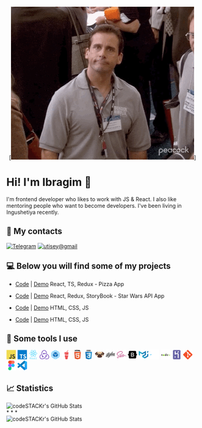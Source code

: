 <div align="center">

[![Header](https://github.com/IbragimDodov/ibragimdodov/blob/main/assets/obi-van.425a324483e3572cd4d4.gif)]

</div>

# Hi! I'm Ibragim 👋

<p align="left">I'm frontend developer who likes to work with JS & React. I also like mentoring people who want to become developers. I've been living in Ingushetiya recently.</p>

## 🤙 My сontacts

[![Telegram](https://img.shields.io/badge/-ibragim-2aa8ea?style=for-the-badge&logo=telegram&logoColor=white&link=https://t.me/idodov)](https://t.me/idodov)
[![utisey@gmail](https://img.shields.io/badge/-@Mail-c2e7ff?style=for-the-badge&logo=Mail&logoColor=white&link=mailto:utisey@gmail.com)](mailto:utisey@gmail.com)

## 💻 Below you will find some of my projects

- [Сode](https://github.com/IbragimDodov/React-Pizza-v2-by-Archakov) | [Demo](https://ibragimdodov.github.io/React-Pizza-v2-by-Archakov/) React, TS, Redux - Pizza App

- [Сode](https://github.com/IbragimDodov/starWars-project-using-React-Redux) | [Demo](https://ibragimdodov.github.io/starWars-project-using-React-Redux/) React, Redux, StoryBook - Star Wars API App

- [Сode](https://github.com/IbragimDodov/processing24-test) | [Demo](https://ibragimdodov.github.io/processing24-test/) HTML, CSS, JS

- [Сode](https://github.com/IbragimDodov/colors) | [Demo](https://ibragimdodov.github.io/colors/) HTML, CSS, JS

## 🚀 Some tools I use

<p align="left">
<img src="https://raw.githubusercontent.com/devicons/devicon/master/icons/javascript/javascript-original.svg" alt="javascript" width="25" height="25" />
<img src="https://raw.githubusercontent.com/devicons/devicon/master/icons/typescript/typescript-original.svg" alt="typescript" width="25" height="25" />
<img src="https://raw.githubusercontent.com/devicons/devicon/master/icons/react/react-original-wordmark.svg" alt="react" width="25" height="25" />
<img src="https://raw.githubusercontent.com/devicons/devicon/master/icons/redux/redux-original.svg" alt="redux" width="25" height="25" />
<!-- <img src="https://raw.githubusercontent.com/devicons/devicon/master/icons/nextjs/nextjs-original-wordmark.svg" alt="nextjs" width="25" height="25" /> -->
<!-- <img src="https://github.com/devicons/devicon/blob/master/icons/gatsby/gatsby-original.svg" alt="gatsby" width="25" height="25" /> -->
<img src="https://raw.githubusercontent.com/devicons/devicon/master/icons/webpack/webpack-original.svg" alt="webpack" width="25" height="25" />
<img src="https://raw.githubusercontent.com/devicons/devicon/master/icons/gulp/gulp-plain.svg" alt="gulp" width="25" height="25" />

<img src="https://raw.githubusercontent.com/devicons/devicon/master/icons/html5/html5-original-wordmark.svg" alt="html5" width="25" height="25" />
<img src="https://raw.githubusercontent.com/devicons/devicon/master/icons/css3/css3-original-wordmark.svg" alt="css3" width="25" height="25" />
<img src="https://github.com/IbragimDodov/ibragimDodov/blob/main/assets/pugjs-icon.svg" alt="pugjs" width="25" height="25" />
<img src="https://raw.githubusercontent.com/devicons/devicon/master/icons/stylus/stylus-original.svg" alt="stylus" width="25" height="25" />
<img src="https://raw.githubusercontent.com/devicons/devicon/master/icons/sass/sass-original.svg" alt="react" width="25" height="25" />

<img src="https://raw.githubusercontent.com/devicons/devicon/master/icons/bootstrap/bootstrap-plain.svg" alt="bootstrap" width="25" height="25" />
<img src="https://raw.githubusercontent.com/devicons/devicon/master/icons/materialui/materialui-original.svg" alt="materialui" width="25" height="25" />
<img src="https://raw.githubusercontent.com/devicons/devicon/master/icons/tailwindcss/tailwindcss-original-wordmark.svg" alt="tailwindcss" width="25" height="25" />

<img src="https://raw.githubusercontent.com/devicons/devicon/master/icons/nodejs/nodejs-original-wordmark.svg" alt="nodejs" width="25" height="25" />
<img src="https://raw.githubusercontent.com/devicons/devicon/master/icons/heroku/heroku-plain.svg" alt="heroku" width="25" height="25" />
<img src="https://raw.githubusercontent.com/devicons/devicon/master/icons/git/git-plain.svg" alt="git" width="25" height="25" />
<img src="https://raw.githubusercontent.com/devicons/devicon/master/icons/figma/figma-original.svg" alt="figma" width="25" height="25" />
<!-- <img src="https://raw.githubusercontent.com/devicons/devicon/master/icons/jira/jira-original.svg" alt="jira" width="25" height="25" /> -->
<img src="https://raw.githubusercontent.com/devicons/devicon/master/icons/vscode/vscode-original.svg" alt="vscode" width="25" height="25" />
<!-- <img src="https://upload.wikimedia.org/wikipedia/commons/c/c0/WebStorm_Icon.svg" alt="WebStorm" width="25" height="25" /> -->
</p>

## 📈 Statistics

<div display='flex'>
  <img align="left" alt="codeSTACKr's GitHub Stats" src="https://github-readme-stats.vercel.app/api?username=IbragimDodov&include_all_commits=true&hide=issues&show_icons=true"/>
</div>
</br>
* * *
</br>
<div display='flex'>
  <img align="left" alt="codeSTACKr's GitHub Stats" src="https://github-readme-stats.vercel.app/api/top-langs/?username=IbragimDodov&langs_count=8&layout=compact"/>
</div>
